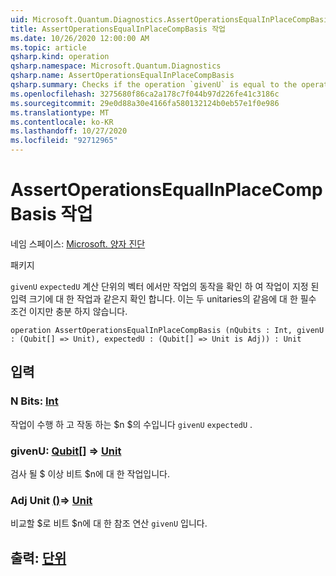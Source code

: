 ```yaml
---
uid: Microsoft.Quantum.Diagnostics.AssertOperationsEqualInPlaceCompBasis
title: AssertOperationsEqualInPlaceCompBasis 작업
ms.date: 10/26/2020 12:00:00 AM
ms.topic: article
qsharp.kind: operation
qsharp.namespace: Microsoft.Quantum.Diagnostics
qsharp.name: AssertOperationsEqualInPlaceCompBasis
qsharp.summary: Checks if the operation `givenU` is equal to the operation `expectedU` on the given input size  by checking the action of the operations only on the vectors from the computational basis. This is a necessary, but not sufficient, condition for the equality of two unitaries.
ms.openlocfilehash: 3275680f86ca2a178c7f044b97d226fe41c3186c
ms.sourcegitcommit: 29e0d88a30e4166fa580132124b0eb57e1f0e986
ms.translationtype: MT
ms.contentlocale: ko-KR
ms.lasthandoff: 10/27/2020
ms.locfileid: "92712965"
---
```

# <a name="assertoperationsequalinplacecompbasis-operation"></a>AssertOperationsEqualInPlaceCompBasis 작업

네임 스페이스: [Microsoft. 양자 진단](xref:Microsoft.Quantum.Diagnostics)

패키지 [](https://nuget.org/packages/)


`givenU` `expectedU` 계산 단위의 벡터 에서만 작업의 동작을 확인 하 여 작업이 지정 된 입력 크기에 대 한 작업과 같은지 확인 합니다.
이는 두 unitaries의 같음에 대 한 필수 조건 이지만 충분 하지 않습니다.

```qsharp
operation AssertOperationsEqualInPlaceCompBasis (nQubits : Int, givenU : (Qubit[] => Unit), expectedU : (Qubit[] => Unit is Adj)) : Unit
```


## <a name="input"></a>입력

### <a name="nqubits--int"></a>N Bits: [Int](xref:microsoft.quantum.lang-ref.int)

작업이 수행 하 고 작동 하는 $n $의 수입니다 `givenU` `expectedU` .


### <a name="givenu--qubit--unit"></a>givenU: [Qubit](xref:microsoft.quantum.lang-ref.qubit)[] => [Unit](xref:microsoft.quantum.lang-ref.unit) 

검사 될 $ 이상 비트 $n에 대 한 작업입니다.


### <a name="expectedu--qubit--unit-adj"></a>Adj Unit [()](xref:microsoft.quantum.lang-ref.qubit)=> [Unit](xref:microsoft.quantum.lang-ref.unit)

비교할 $로 비트 $n에 대 한 참조 연산 `givenU` 입니다.



## <a name="output--unit"></a>출력: [단위](xref:microsoft.quantum.lang-ref.unit)

